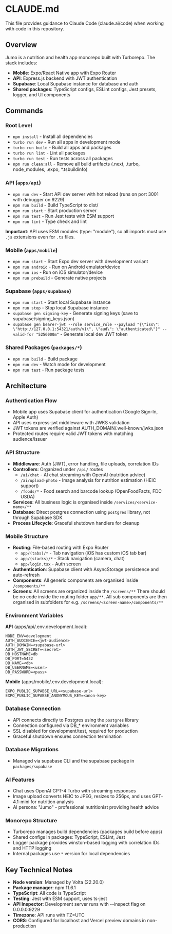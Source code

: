 # CLAUDE.md

This file provides guidance to Claude Code (claude.ai/code) when working with code in this repository.

## Overview

Jumo is a nutrition and health app monorepo built with Turborepo. The stack includes:

- **Mobile**: Expo/React Native app with Expo Router
- **API**: Express.js backend with JWT authentication
- **Supabase**: Local Supabase instance for database and auth
- **Shared packages**: TypeScript configs, ESLint configs, Jest presets, logger, and UI components

## Commands

### Root Level

- `npm install` - Install all dependencies
- `turbo run dev` - Run all apps in development mode
- `turbo run build` - Build all apps and packages
- `turbo run lint` - Lint all packages
- `turbo run test` - Run tests across all packages
- `npm run clean:all` - Remove all build artifacts (.next, .turbo, node_modules, .expo, \*.tsbuildinfo)

### API (`apps/api`)

- `npm run dev` - Start API dev server with hot reload (runs on port 3001 with debugger on 9229)
- `npm run build` - Build TypeScript to dist/
- `npm run start` - Start production server
- `npm run test` - Run Jest tests with ESM support
- `npm run lint` - Type check and lint

**Important**: API uses ESM modules (type: "module"), so all imports must use `.js` extensions even for `.ts` files.

### Mobile (`apps/mobile`)

- `npm run start` - Start Expo dev server with development variant
- `npm run android` - Run on Android emulator/device
- `npm run ios` - Run on iOS simulator/device
- `npm run prebuild` - Generate native projects

### Supabase (`apps/supabase`)

- `npm run start` - Start local Supabase instance
- `npm run stop` - Stop local Supabase instance
- `supabase gen signing-key` - Generate signing keys (save to supabase/signing_keys.json)
- `supabase gen bearer-jwt --role service_role --payload "{\"iss\": \"http://127.0.0.1:54321/auth/v1\", \"aud\": \"authenticated\"}" --valid-for "5256000m"` - Generate local dev JWT token

### Shared Packages (`packages/*`)

- `npm run build` - Build package
- `npm run dev` - Watch mode for development
- `npm run test` - Run package tests

## Architecture

### Authentication Flow

- Mobile app uses Supabase client for authentication (Google Sign-In, Apple Auth)
- API uses express-jwt middleware with JWKS validation
- JWT tokens are verified against AUTH_DOMAIN/.well-known/jwks.json
- Protected routes require valid JWT tokens with matching audience/issuer

### API Structure

- **Middleware**: Auth (JWT), error handling, file uploads, correlation IDs
- **Controllers**: Organized under `/api/` routes
  - `/ai/chat` - AI chat streaming with OpenAI (nutrition advice)
  - `/ai/upload-photo` - Image analysis for nutrition estimation (HEIC support)
  - `/foods/*` - Food search and barcode lookup (OpenFoodFacts, FDC USDA)
- **Services**: All business logic is organised inside `/services/<service-name>/**`
- **Database**: Direct postgres connection using `postgres` library, not through Supabase SDK
- **Process Lifecycle**: Graceful shutdown handlers for cleanup

### Mobile Structure

- **Routing**: File-based routing with Expo Router
  - `app/(tabs)/*` - Tab navigation (iOS has custom iOS tab bar)
  - `app/(stacks)/*` - Stack navigation (camera, chat)
  - `app/login.tsx` - Auth screen
- **Authentication**: Supabase client with AsyncStorage persistence and auto-refresh
- **Components**: All generic components are organised inside `/components/**`
- **Screens**: All screens are organized inside the `/screens/**` There should be no code inside the routing folder `app/**`. All sub components are then organised in subfolders for e.g. `/screens/<screen-name>/components/**`

### Environment Variables

**API** (apps/api/.env.development.local):

```
NODE_ENV=development
AUTH_AUDIENCE=<jwt-audience>
AUTH_DOMAIN=<supabase-url>
AUTH_JWT_SECRET=<secret>
DB_HOSTNAME=db
DB_PORT=5432
DB_NAME=<db>
DB_USERNAME=<user>
DB_PASSWORD=<pass>
```

**Mobile** (apps/mobile/.env.development.local):

```
EXPO_PUBLIC_SUPABSE_URL=<supabase-url>
EXPO_PUBLIC_SUPABSE_ANONYMOUS_KEY=<anon-key>
```

### Database Connection

- API connects directly to Postgres using the `postgres` library
- Connection configured via DB\_\* environment variables
- SSL disabled for development/test, required for production
- Graceful shutdown ensures connection termination

### Database Migrations

- Managed via supabase CLI and the supabase package in `packages/supabase`

### AI Features

- Chat uses OpenAI GPT-4 Turbo with streaming responses
- Image upload converts HEIC to JPEG, resizes to 256px, and uses GPT-4.1-mini for nutrition analysis
- AI persona: "Jumo" - professional nutritionist providing health advice

### Monorepo Structure

- Turborepo manages build dependencies (packages build before apps)
- Shared configs in packages: TypeScript, ESLint, Jest
- Logger package provides winston-based logging with correlation IDs and HTTP logging
- Internal packages use `*` version for local dependencies

## Key Technical Notes

- **Node version**: Managed by Volta (22.20.0)
- **Package manager**: npm 11.6.1
- **TypeScript**: All code is TypeScript
- **Testing**: Jest with ESM support, uses ts-jest
- **API Inspector**: Development server runs with --inspect flag on 0.0.0.0:9229
- **Timezone**: API runs with TZ=UTC
- **CORS**: Configured for localhost and Vercel preview domains in non-production
